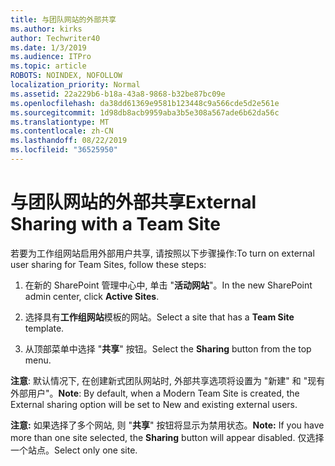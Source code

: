 ```yaml
---
title: 与团队网站的外部共享
ms.author: kirks
author: Techwriter40
ms.date: 1/3/2019
ms.audience: ITPro
ms.topic: article
ROBOTS: NOINDEX, NOFOLLOW
localization_priority: Normal
ms.assetid: 22a229b6-b18a-43a8-9868-b32be87bc09e
ms.openlocfilehash: da38dd61369e9581b123448c9a566cde5d2e561e
ms.sourcegitcommit: 1d98db8acb9959aba3b5e308a567ade6b62da56c
ms.translationtype: MT
ms.contentlocale: zh-CN
ms.lasthandoff: 08/22/2019
ms.locfileid: "36525950"
---
```

# <a name="external-sharing-with-a-team-site"></a><span data-ttu-id="fabb7-102">与团队网站的外部共享</span><span class="sxs-lookup"><span data-stu-id="fabb7-102">External Sharing with a Team Site</span></span>

<span data-ttu-id="fabb7-103">若要为工作组网站启用外部用户共享, 请按照以下步骤操作:</span><span class="sxs-lookup"><span data-stu-id="fabb7-103">To turn on external user sharing for Team Sites, follow these steps:</span></span> 
  
1. <span data-ttu-id="fabb7-104">在新的 SharePoint 管理中心中, 单击 "**活动网站**"。</span><span class="sxs-lookup"><span data-stu-id="fabb7-104">In the new SharePoint admin center, click **Active Sites**.</span></span>
  
2. <span data-ttu-id="fabb7-105">选择具有**工作组网站**模板的网站。</span><span class="sxs-lookup"><span data-stu-id="fabb7-105">Select a site that has a **Team Site** template.</span></span> 
  
3. <span data-ttu-id="fabb7-106">从顶部菜单中选择 "**共享**" 按钮。</span><span class="sxs-lookup"><span data-stu-id="fabb7-106">Select the **Sharing** button from the top menu.</span></span> 
  
 <span data-ttu-id="fabb7-107">**注意**: 默认情况下, 在创建新式团队网站时, 外部共享选项将设置为 "新建" 和 "现有外部用户"。</span><span class="sxs-lookup"><span data-stu-id="fabb7-107">**Note**: By default, when a Modern Team Site is created, the External sharing option will be set to New and existing external users.</span></span> 
  
 <span data-ttu-id="fabb7-108">**注意:** 如果选择了多个网站, 则 "**共享**" 按钮将显示为禁用状态。</span><span class="sxs-lookup"><span data-stu-id="fabb7-108">**Note:** If you have more than one site selected, the **Sharing** button will appear disabled.</span></span> <span data-ttu-id="fabb7-109">仅选择一个站点。</span><span class="sxs-lookup"><span data-stu-id="fabb7-109">Select only one site.</span></span> 
  

